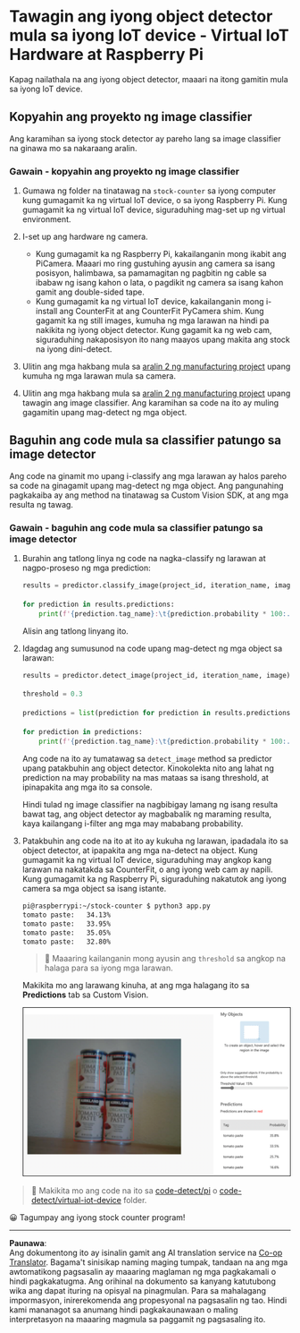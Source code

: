 <!--
CO_OP_TRANSLATOR_METADATA:
{
  "original_hash": "a3fdfec1d1e2cb645ea11c2930b51299",
  "translation_date": "2025-08-28T01:06:18+00:00",
  "source_file": "5-retail/lessons/2-check-stock-device/single-board-computer-object-detector.md",
  "language_code": "tl"
}
-->
# Tawagin ang iyong object detector mula sa iyong IoT device - Virtual IoT Hardware at Raspberry Pi

Kapag nailathala na ang iyong object detector, maaari na itong gamitin mula sa iyong IoT device.

## Kopyahin ang proyekto ng image classifier

Ang karamihan sa iyong stock detector ay pareho lang sa image classifier na ginawa mo sa nakaraang aralin.

### Gawain - kopyahin ang proyekto ng image classifier

1. Gumawa ng folder na tinatawag na `stock-counter` sa iyong computer kung gumagamit ka ng virtual IoT device, o sa iyong Raspberry Pi. Kung gumagamit ka ng virtual IoT device, siguraduhing mag-set up ng virtual environment.

1. I-set up ang hardware ng camera.

    * Kung gumagamit ka ng Raspberry Pi, kakailanganin mong ikabit ang PiCamera. Maaari mo ring gustuhing ayusin ang camera sa isang posisyon, halimbawa, sa pamamagitan ng pagbitin ng cable sa ibabaw ng isang kahon o lata, o pagdikit ng camera sa isang kahon gamit ang double-sided tape.
    * Kung gumagamit ka ng virtual IoT device, kakailanganin mong i-install ang CounterFit at ang CounterFit PyCamera shim. Kung gagamit ka ng still images, kumuha ng mga larawan na hindi pa nakikita ng iyong object detector. Kung gagamit ka ng web cam, siguraduhing nakaposisyon ito nang maayos upang makita ang stock na iyong dini-detect.

1. Ulitin ang mga hakbang mula sa [aralin 2 ng manufacturing project](../../../4-manufacturing/lessons/2-check-fruit-from-device/README.md#task---capture-an-image-using-an-iot-device) upang kumuha ng mga larawan mula sa camera.

1. Ulitin ang mga hakbang mula sa [aralin 2 ng manufacturing project](../../../4-manufacturing/lessons/2-check-fruit-from-device/README.md#task---classify-images-from-your-iot-device) upang tawagin ang image classifier. Ang karamihan sa code na ito ay muling gagamitin upang mag-detect ng mga object.

## Baguhin ang code mula sa classifier patungo sa image detector

Ang code na ginamit mo upang i-classify ang mga larawan ay halos pareho sa code na ginagamit upang mag-detect ng mga object. Ang pangunahing pagkakaiba ay ang method na tinatawag sa Custom Vision SDK, at ang mga resulta ng tawag.

### Gawain - baguhin ang code mula sa classifier patungo sa image detector

1. Burahin ang tatlong linya ng code na nagka-classify ng larawan at nagpo-proseso ng mga prediction:

    ```python
    results = predictor.classify_image(project_id, iteration_name, image)
    
    for prediction in results.predictions:
        print(f'{prediction.tag_name}:\t{prediction.probability * 100:.2f}%')
    ```

    Alisin ang tatlong linyang ito.

1. Idagdag ang sumusunod na code upang mag-detect ng mga object sa larawan:

    ```python
    results = predictor.detect_image(project_id, iteration_name, image)

    threshold = 0.3
    
    predictions = list(prediction for prediction in results.predictions if prediction.probability > threshold)
    
    for prediction in predictions:
        print(f'{prediction.tag_name}:\t{prediction.probability * 100:.2f}%')
    ```

    Ang code na ito ay tumatawag sa `detect_image` method sa predictor upang patakbuhin ang object detector. Kinokolekta nito ang lahat ng prediction na may probability na mas mataas sa isang threshold, at ipinapakita ang mga ito sa console.

    Hindi tulad ng image classifier na nagbibigay lamang ng isang resulta bawat tag, ang object detector ay magbabalik ng maraming resulta, kaya kailangang i-filter ang mga may mababang probability.

1. Patakbuhin ang code na ito at ito ay kukuha ng larawan, ipadadala ito sa object detector, at ipapakita ang mga na-detect na object. Kung gumagamit ka ng virtual IoT device, siguraduhing may angkop kang larawan na nakatakda sa CounterFit, o ang iyong web cam ay napili. Kung gumagamit ka ng Raspberry Pi, siguraduhing nakatutok ang iyong camera sa mga object sa isang istante.

    ```output
    pi@raspberrypi:~/stock-counter $ python3 app.py 
    tomato paste:   34.13%
    tomato paste:   33.95%
    tomato paste:   35.05%
    tomato paste:   32.80%
    ```

    > 💁 Maaaring kailanganin mong ayusin ang `threshold` sa angkop na halaga para sa iyong mga larawan.

    Makikita mo ang larawang kinuha, at ang mga halagang ito sa **Predictions** tab sa Custom Vision.

    ![4 na lata ng tomato paste sa isang istante na may mga prediction para sa 4 na detection na 35.8%, 33.5%, 25.7% at 16.6%](../../../../../translated_images/custom-vision-stock-prediction.942266ab1bcca3410ecdf23643b9f5f570cfab2345235074e24c51f285777613.tl.png)

> 💁 Makikita mo ang code na ito sa [code-detect/pi](../../../../../5-retail/lessons/2-check-stock-device/code-detect/pi) o [code-detect/virtual-iot-device](../../../../../5-retail/lessons/2-check-stock-device/code-detect/virtual-iot-device) folder.

😀 Tagumpay ang iyong stock counter program!

---

**Paunawa**:  
Ang dokumentong ito ay isinalin gamit ang AI translation service na [Co-op Translator](https://github.com/Azure/co-op-translator). Bagama't sinisikap naming maging tumpak, tandaan na ang mga awtomatikong pagsasalin ay maaaring maglaman ng mga pagkakamali o hindi pagkakatugma. Ang orihinal na dokumento sa kanyang katutubong wika ang dapat ituring na opisyal na pinagmulan. Para sa mahalagang impormasyon, inirerekomenda ang propesyonal na pagsasalin ng tao. Hindi kami mananagot sa anumang hindi pagkakaunawaan o maling interpretasyon na maaaring magmula sa paggamit ng pagsasaling ito.